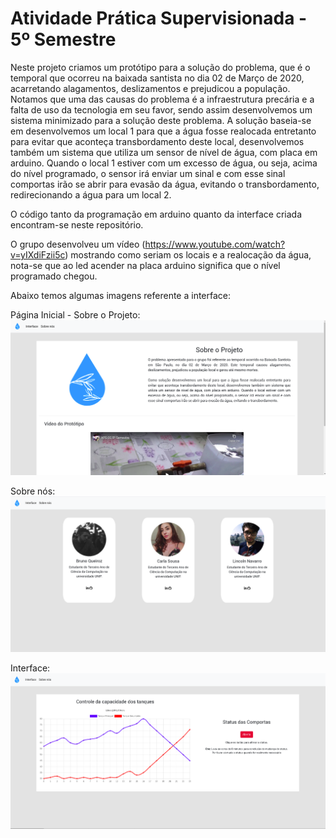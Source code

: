 # Atividade Prática Supervisionada - 5º Semestre

Neste projeto criamos um protótipo para a solução do problema, que é o temporal que ocorreu na baixada santista no dia 02 de Março de 2020, acarretando alagamentos, deslizamentos e prejudicou a população. 
Notamos que uma das causas do problema é a infraestrutura precária e a falta de uso da tecnologia em seu favor, sendo assim desenvolvemos um sistema minimizado para a solução deste problema. 
A solução baseia-se em desenvolvemos um local 1 para que a água fosse realocada entretanto para evitar que aconteça transbordamento deste local, desenvolvemos também um sistema que utiliza um sensor de nível de água, com placa em arduino. Quando o local 1 estiver com um excesso de água, ou seja, acima do nível programado, o sensor irá enviar um sinal e com esse sinal comportas irão se abrir para evasão da água, evitando o transbordamento, redirecionando a água para um local 2. 

O código tanto da programação em arduino quanto da interface criada encontram-se neste repositório.

O grupo desenvolveu um vídeo (https://www.youtube.com/watch?v=yIXdiFzii5c) mostrando como seriam os locais e a realocação da água, nota-se que ao led acender na placa arduino significa que o nível programado chegou. 

Abaixo temos algumas imagens referente a interface:

Página Inicial - Sobre o Projeto:
![Sobre o Projeto](https://github.com/ca-sousa/aps5/blob/master/img/sobreprojeto.png)

Sobre nós:
![Sobre nós](https://github.com/ca-sousa/aps5/blob/master/img/sobrenos.png)

Interface:
![Interface](https://github.com/ca-sousa/aps5/blob/master/img/interface.png)

